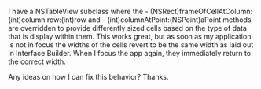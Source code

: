 

I have a NSTableView subclass where the     - (NSRect)frameOfCellAtColumn:(int)column row:(int)row  and     - (int)columnAtPoint:(NSPoint)aPoint methods are overridden to provide differently sized cells based on the type of data that is display within them. This works great, but as soon as my application is not in focus the widths of the cells revert to be the same width as laid out in Interface Builder. When I focus the app again, they immediately return to the correct width.

Any ideas on how I can fix this behavior? Thanks.
